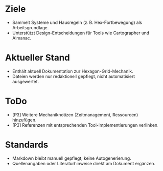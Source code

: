 # Ziele
- Sammelt Systeme und Hausregeln (z. B. Hex-Fortbewegung) als Arbeitsgrundlage.
- Unterstützt Design-Entscheidungen für Tools wie Cartographer und Almanac.

# Aktueller Stand
- Enthält aktuell Dokumentation zur Hexagon-Grid-Mechanik.
- Dateien werden nur redaktionell gepflegt, nicht automatisiert ausgewertet.

# ToDo
- [P3] Weitere Mechaniknotizen (Zeitmanagement, Ressourcen) hinzufügen.
- [P3] Referenzen mit entsprechenden Tool-Implementierungen verlinken.

# Standards
- Markdown bleibt manuell gepflegt; keine Autogenerierung.
- Quellenangaben oder Literaturhinweise direkt am Dokument ergänzen.
